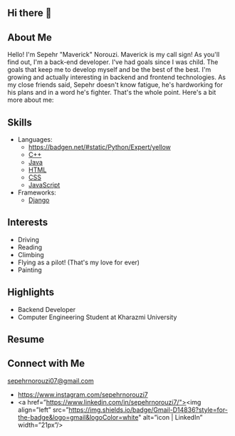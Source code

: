 ## Hi there 👋
## About Me
Hello! I'm Sepehr "Maverick" Norouzi. Maverick is my call sign! As you'll find out, I'm a back-end developer. I've had goals since I was child. The goals that keep me to develop myself and be the best of the best. I'm growing and actually interesting in backend and frontend technologies. As my close friends said, Sepehr doesn't know fatigue, he's hardworking for his plans and in a word he's fighter. That's the whole point. Here's a bit more about me:

## Skills
 - Languages:
    - https://badgen.net/#static/Python/Expert/yellow
    - [C++](https://badgen.net/#static/C++/Intermediate/blue)
    - [Java](https://badgen.net/#static/Java/Intermediate/red)
    - [HTML](https://badgen.net/#static/HTML/Intermediate/orange)
    - [CSS](https://badgen.net/#static/CSS/Intermediate/cyan)
    - [JavaScript](https://badgen.net/#static/JavaScript/Intermediate/yellow)
 - Frameworks:
    - [Django](https://badgen.net/#static/Django/Intermediate/green)
      
## Interests
 - Driving
 - Reading
 - Climbing
 - Flying as a pilot! (That's my love for ever)
 - Painting 

## Highlights
 - Backend Developer
 - Computer Engineering Student at Kharazmi University

## Resume

## Connect with Me
sepehrnorouzi07@gmail.com
 - https://www.instagram.com/sepehrnorouzi7
 - <a href=”https://www.linkedin.com/in/sepehrnorouzi7/"><img align=”left” src=”https://img.shields.io/badge/Gmail-D14836?style=for-the-badge&logo=gmail&logoColor=white" alt=”icon | LinkedIn” width=”21px”/></a>
